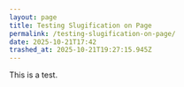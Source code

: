 ```yaml
---
layout: page
title: Testing Slugification on Page
permalink: /testing-slugification-on-page/
date: 2025-10-21T17:42
trashed_at: 2025-10-21T19:27:15.945Z
---
```


This is a test.